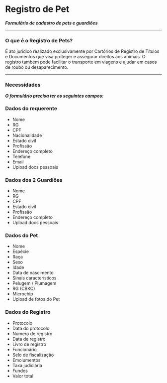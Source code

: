 # Registro de Pet
***Formulário de cadastro de pets e guardiões***

---
### O que é o Registro de Pets?
  É ato jurídico realizado exclusivamente por Cartórios de Registro de Títulos e Documentos que visa proteger e assegurar direitos aos animais.
  O registro também pode facilitar o transporte em viagens e ajudar em casos de roubo ou desaparecimento.

---
### Necessidades
***O formulário precisa ter os seguintes campos:***
### Dados do requerente
  - Nome 
  - RG
  - CPF
  - Nacionalidade
  - Estado civil
  - Profissão
  - Endereço completo
  - Telefone
  - Email
  - Upload docs pessoais

### Dados dos 2 Guardiões
  - Nome 
  - RG
  - CPF
  - Estado civil
  - Profissão
  - Endereço completo
  - Upload docs pessoais

### Dados do Pet
  - Nome 
  - Espécie
  - Raça
  - Sexo
  - Idade
  - Data de nascimento
  - Sinais característicos
  - Pelugem / Plumagem
  - RG (CBKC)
  - Microchip
  - Upload de fotos do Pet

### Dados do Registro
  - Protocolo
  - Data do protocolo
  - Numero de registro
  - Data de registro
  - Livro de registro
  - Funcionário
  - Selo de fiscalização
  - Emolumentos
  - Taxa judiciária
  - Fundos
  - Valor total

